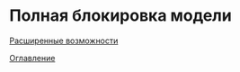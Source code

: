# Полная блокировка модели


[Расширенные возможности](advancedFeatues.md)

[Оглавление](../README.md)